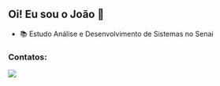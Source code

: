 ## Oi! Eu sou o João 👋

- 📚 Estudo Análise e Desenvolvimento de Sistemas no Senai

### Contatos:

<a href="https://www.linkedin.com/in/joao-vitor-s-d-morais/" target="_blank"><img src="https://img.shields.io/badge/-LinkedIn-%230077B5?style=for-the-badge&logo=linkedin&logoColor=white" target="_blank"></a>   
</div>
